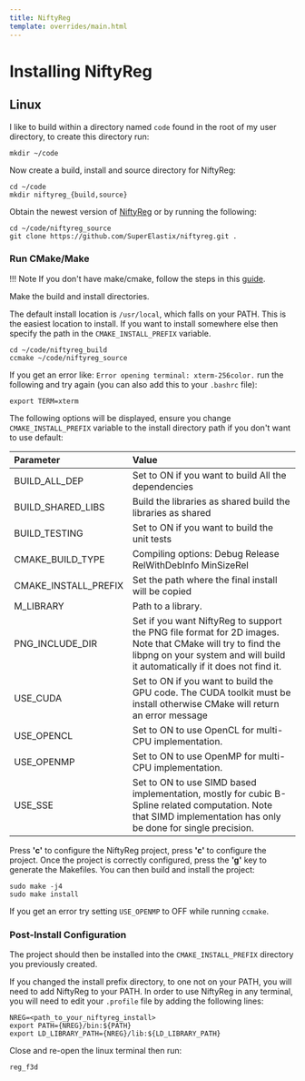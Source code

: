 ```yaml
---
title: NiftyReg
template: overrides/main.html
---
```


# Installing NiftyReg

## Linux

I like to build within a directory named `code` found in the root of my user directory, to create this directory run:

```console
mkdir ~/code
```

Now create a build, install and source directory for NiftyReg:

```console
cd ~/code
mkdir niftyreg_{build,source}
```

Obtain the newest version of [NiftyReg](https://sourceforge.net/projects/niftyreg/files/latest/download) or by running the following:

```console
cd ~/code/niftyreg_source
git clone https://github.com/SuperElastix/niftyreg.git .
```

### Run CMake/Make

!!! Note 
    If you don't have make/cmake, follow the steps in this [guide](../operating_systems/cmake.html).

Make the build and install directories. 

The default install location is `/usr/local`, which falls on your PATH. This is the easiest location to install. If you want to install somewhere else then specify the path in the `CMAKE_INSTALL_PREFIX` variable.

```console
cd ~/code/niftyreg_build
ccmake ~/code/niftyreg_source
```

If you get an error like: `Error opening terminal: xterm-256color.` run the following and try again (you can also add this to your `.bashrc` file):

```
export TERM=xterm
```

The following options will be displayed, ensure you change `CMAKE_INSTALL_PREFIX` variable to the install directory path if you don't want to use default:

| Parameter                   | Value                                   |
|:----------------------------|:----------------------------------------|
|BUILD_ALL_DEP                | Set to ON if you want to build All the dependencies |
|BUILD_SHARED_LIBS            | Build the libraries as shared build the libraries as shared |
|BUILD_TESTING                | Set to ON if you want to build the unit tests |
|CMAKE_BUILD_TYPE             | Compiling options: Debug Release RelWithDebInfo MinSizeRel |
|CMAKE_INSTALL_PREFIX         | Set the path where the final install will be copied |
|M_LIBRARY                    | Path to a library. |
|PNG_INCLUDE_DIR              | Set if you want NiftyReg to support the PNG file format for 2D images. Note that CMake will try to find the libpng on your system and will build it automatically if it does not find it. |
|USE_CUDA                     | Set to ON if you want to build the GPU code. The CUDA toolkit must be install otherwise CMake will return an error message |
|USE_OPENCL                   | Set to ON to use OpenCL for multi-CPU implementation. |
|USE_OPENMP                   | Set to ON to use OpenMP for multi-CPU implementation. |
|USE_SSE                      | Set to ON to use SIMD based implementation, mostly for cubic B-Spline related computation. Note that SIMD implementation has only be done for single precision. |

Press __'c'__ to configure the NiftyReg project, press __'c'__ to configure the project. Once the project is correctly configured, press the __'g'__ key to generate the Makefiles. You can then build and install the project:

```console
sudo make -j4
sudo make install
```

If you get an error try setting `USE_OPENMP` to OFF while running `ccmake`.

### Post-Install Configuration

The project should then be installed into the `CMAKE_INSTALL_PREFIX` directory you previously created. 

If you changed the install prefix directory, to one not on your PATH, you will need to add NiftyReg to your PATH. In order to use NiftyReg in any terminal, you will need to edit your `.profile` file by adding the following lines:

```
NREG=<path_to_your_niftyreg_install>
export PATH={NREG}/bin:${PATH}
export LD_LIBRARY_PATH={NREG}/lib:${LD_LIBRARY_PATH}
```

Close and re-open the linux terminal then run:

```console
reg_f3d
```
